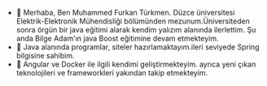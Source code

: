 - 👋 Merhaba, Ben Muhammed Furkan Türkmen. Düzce üniversitesi Elektrik-Elektronik Mühendisliği bölümünden mezunum.Üniversiteden sonra örgün bir java eğitimi alarak kendim yalızım alanında ilerlettim. Şu anda Bilge Adam'ın java Boost eğitimine devam etmekteyim.  
- 👀 Java alanında programlar, siteler hazırlamaktayım.ileri seviyede Spring bilgisine sahibim.
- 🌱 Angular ve Docker ile ilgili kendimi geliştirmekteyim. ayrıca yeni çıkan teknolojileri ve frameworkleri yakından takip etmekteyim.


<!---
frkntrkmn/frkntrkmn is a ✨ special ✨ repository because its `README.md` (this file) appears on your GitHub profile.
You can click the Preview link to take a look at your changes.
--->
